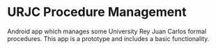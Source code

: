 # URJC Procedure Management
Android app which manages some University Rey Juan Carlos formal procedures. This app is a prototype and includes a basic functionality. 
